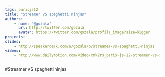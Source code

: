 ```yaml
---
tags: parisjs12
title: "Streamer VS spaghetti ninjas"
authors:
    - name: "@gozala"
      url: http://twitter.com/gozala
      avatar: https://twitter.com/gozala/profile_image?size=bigger
projects:
slides:
    - http://speakerdeck.com/u/gozala/p/streamer-vs-spaghetti-ninjas
videos:
    - http://www.dailymotion.com/video/xmk2rs_paris-js-12-streamer-vs-spaghetti-ninjas_tech
---
```

#Streamer VS spaghetti ninjas
